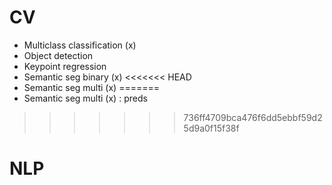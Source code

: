 # CV
- Multiclass classification (x)
- Object detection
- Keypoint regression
- Semantic seg binary (x)
<<<<<<< HEAD
- Semantic seg multi (x)
=======
- Semantic seg multi (x) : preds
>>>>>>> 736ff4709bca476f6dd5ebbf59d25d9a0f15f38f


# NLP
